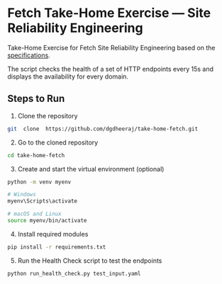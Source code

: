 # Fetch Take-Home Exercise — Site Reliability Engineering

Take-Home Exercise for Fetch Site Reliability Engineering based on the [specifications](https://fetch-hiring.s3.us-east-1.amazonaws.com/site-reliability-engineer/health-check.pdf).

The script checks the health of a set of HTTP endpoints every 15s and displays the availability for every domain.

## Steps to Run
1. Clone the repository
```bash
git  clone  https://github.com/dgdheeraj/take-home-fetch.git
```
2.  Go to the cloned repository
```bash
cd take-home-fetch
```
3.  Create and start the virtual environment (optional)
```bash
python -m venv myenv
```
```bash
# Windows  
myenv\Scripts\activate  
```
```bash
# macOS and Linux  
source myenv/bin/activate
```
4.  Install required modules
```bash
pip install -r requirements.txt
```
5. Run the Health Check script to test the endpoints
```bash
python run_health_check.py test_input.yaml
```
